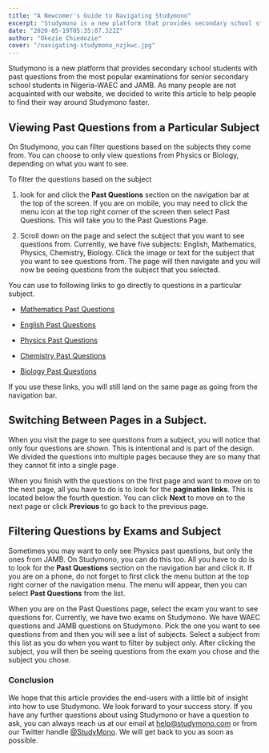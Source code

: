 ```yaml
---
title: "A Newcomer's Guide to Navigating Studymono"
excerpt: "Studymono is a new platform that provides secondary school students with past questions from the most popular examinations for senior secondary school students in Nigeria-WAEC and JAMB. As many people are not acquainted with our website, we decided to write this article to help people to find their way around Studymono faster."
date: "2020-05-19T05:35:07.322Z"
author: "Okezie Chiedozie"
cover: "/navigating-studymono_nzjkwc.jpg"
---
```


Studymono is a new platform that provides secondary school students with past questions from the most popular examinations for senior secondary school students in Nigeria-WAEC and JAMB. As many people are not acquainted with our website, we decided to write this article to help people to find their way around Studymono faster.

## Viewing Past Questions from a Particular Subject

On Studymono, you can filter questions based on the subjects they come from. You can choose to only view questions from Physics or Biology, depending on what you want to see. 

To filter the questions based on the subject

1. look for and click the **Past Questions** section on the navigation bar at the top of the screen. If you are on mobile, you may need to click the menu icon at the top right corner of the screen then select Past Questions. This will take you to the Past Questions Page.

2. Scroll down on the page and select the subject that you want to see questions from. Currently, we have five subjects: English, Mathematics, Physics, Chemistry, Biology. Click the image or text for the subject that you want to see questions from. The page will then navigate and you will now be seeing questions from the subject that you selected.

You can use to following links to go directly to questions in a particular subject.

* [Mathematics Past Questions](/pastquestions/subject/math/1)

* [English Past Questions](/pastquestions/subject/eng/1)

* [Physics Past Questions](/pastquestions/subject/phy/1)

* [Chemistry Past Questions](/pastquestions/subject/chem/1)

* [Biology Past Questions](/pastquestions/subject/bio/1)

If you use these links, you will still land on the same page as going from the navigation bar.

## Switching Between Pages in a Subject.

When you visit the page to see questions from a subject, you will notice that only four questions are shown. This is intentional and is part of the design. We divided the questions into multiple pages because they are so many that they cannot fit into a single page.

When you finish with the questions on the first page and want to move on to the next page, all you have to do is to look for the **pagination links**. This is located below the fourth question. You can click **Next** to move on to the next page or click **Previous** to go back to the previous page.

## Filtering Questions by Exams and Subject

Sometimes you may want to only see Physics past questions, but only the ones from JAMB. On Studymono, you can do this too. All you have to do is to look for the **Past Questions** section on the navigation bar and click it. If you are on a phone, do not forget to first click the menu button at the top right corner of the navigation menu. The menu will appear, then you can select **Past Questions** from the list.

When you are on the Past Questions page, select the exam you want to see questions for. Currently, we have two exams on Studymono. We have WAEC questions and JAMB questions on Studymono. Pick the one you want to see questions from and then you will see a list of subjects. Select a subject from this list as you do when you want to filter by subject only. After clicking the subject, you will then be seeing questions from the exam you chose and the subject you chose.

### Conclusion

We hope that this article provides the end-users with a little bit of insight into how to use Studymono. We look forward to your success story. If you have any further questions about using Studymono or have a question to ask, you can always reach us at our email at [help@studymono.com](mailto:help@studymono.com) or from our Twitter handle [@StudyMono](https:///twitter.com/studymono). We will get back to you as soon as possible.